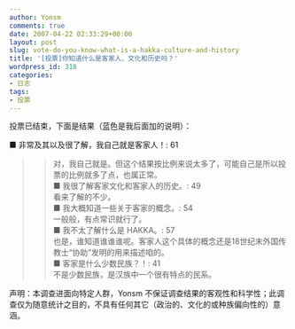 ```yaml
---
author: Yonsm
comments: true
date: 2007-04-22 02:33:29+00:00
layout: post
slug: vote-do-you-know-what-is-a-hakka-culture-and-history
title: '[投票]你知道什么是客家人、文化和历史吗？'
wordpress_id: 318
categories:
- 日志
tags:
- 投票
---
```


投票已结束，下面是结果（蓝色是我后面加的说明）：<!-- more -->  
  
■ 非常及其以及很了解，我自己就是客家人！: 61  
>>对，我自己就是。但这个结果按比例来说太多了，可能自己是所以投票的比例就多了点，也属正常。  
■ 我很了解客家文化和客家人的历史。: 49  
>>看来了解的不少。  
■ 我大概知道一些关于客家的概念。: 54  
>>一般般，有点常识就行了。  
■ 我不太了解什么是 HAKKA。: 57  
>>也是，谁知道谁谁谁呢。客家人这个具体的概念还是18世纪末外国传教士“协助”发明的用来描述咱的。  
■ 客家是什么少数民族？！: 41  
>>不是少数民族，是汉族中一个很有特点的民系。  
  
  
声明：本调查进面向特定人群，Yonsm 不保证调查结果的客观性和科学性；此调查仅为随意统计之目的，不具有任何其它（政治的、文化的或种族偏向性的）意涵。
